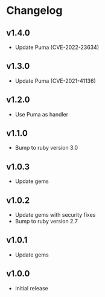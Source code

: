 # Changelog

## v1.4.0

* Update Puma (CVE-2022-23634)

## v1.3.0

* Update Puma (CVE-2021-41136)

## v1.2.0

* Use Puma as handler

## v1.1.0

* Bump to ruby version 3.0

## v1.0.3

* Update gems

## v1.0.2

* Update gems with security fixes
* Bump to ruby version 2.7

## v1.0.1

* Update gems

## v1.0.0

* Initial release
